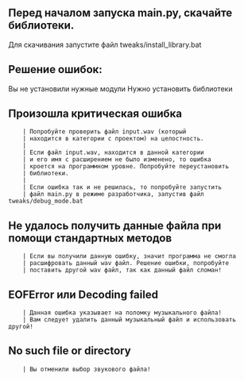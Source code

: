 ## Перед началом запуска main.py, скачайте библиотеки.
Для скачивания запустите файл tweaks/install_library.bat

## Решение ошибок:
Вы не установили нужные модули
Нужно установить библиотеки

## Произошла критическая ошибка
        | Попробуйте проверить файл input.wav (который
        | находится в категории с проектом) на целостность.
        |
        | Если файл input.wav, находится в данной категории
        | и его имя с расширением не было изменено, то ошибка
        | кроется на программном уровне. Попробуйте переустановить
        | библиотеки.
        |
        | Если ошибка так и не решилась, то попробуйте запустить
        | файл main.py в режиме разработчика, запустив файл tweaks/debug_mode.bat

## Не удалось получить данные файла при помощи стандартных методов
        | Если вы получили данную ошибку, значит программа не смогла
        | расшифровать данный wav файл. Решение ошибки, попробуйте
        | поставить другой wav файл, так как данный файл сломан!

## EOFError или Decoding failed
        | Данная ошибка указывает на поломку музыкального файла!
        | Вам следует удалить данный музыкальный файл и использовать другой!

## No such file or directory
        | Вы отменили выбор звукового файла!
